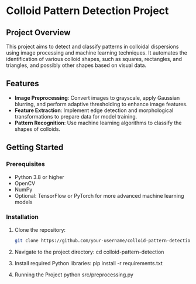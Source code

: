 # Colloid Pattern Detection Project

## Project Overview
This project aims to detect and classify patterns in colloidal dispersions using image processing and machine learning techniques. It automates the identification of various colloid shapes, such as squares, rectangles, and triangles, and possibly other shapes based on visual data.

## Features
- **Image Preprocessing**: Convert images to grayscale, apply Gaussian blurring, and perform adaptive thresholding to enhance image features.
- **Feature Extraction**: Implement edge detection and morphological transformations to prepare data for model training.
- **Pattern Recognition**: Use machine learning algorithms to classify the shapes of colloids.

## Getting Started

### Prerequisites
- Python 3.8 or higher
- OpenCV
- NumPy
- Optional: TensorFlow or PyTorch for more advanced machine learning models

### Installation
1. Clone the repository:
   ```bash
   git clone https://github.com/your-username/colloid-pattern-detection.git
2. Navigate to the project directory:
cd colloid-pattern-detection
3. Install required Python libraries:
pip install -r requirements.txt

4. Running the Project
python src/preprocessing.py
